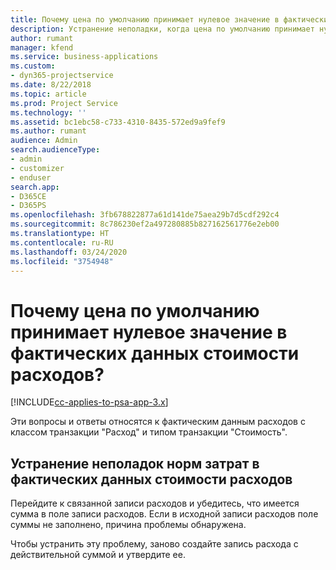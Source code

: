 ```yaml
---
title: Почему цена по умолчанию принимает нулевое значение в фактических данных стоимости расходов?
description: Устранение неполадки, когда цена по умолчанию принимает нулевое значение в фактических данных стоимости расходов.
author: rumant
manager: kfend
ms.service: business-applications
ms.custom:
- dyn365-projectservice
ms.date: 8/22/2018
ms.topic: article
ms.prod: Project Service
ms.technology: ''
ms.assetid: bc1ebc58-c733-4310-8435-572ed9a9fef9
ms.author: rumant
audience: Admin
search.audienceType:
- admin
- customizer
- enduser
search.app:
- D365CE
- D365PS
ms.openlocfilehash: 3fb678822877a61d141de75aea29b7d5cdf292c4
ms.sourcegitcommit: 8c786230ef2a497280885b827162561776e2eb00
ms.translationtype: HT
ms.contentlocale: ru-RU
ms.lasthandoff: 03/24/2020
ms.locfileid: "3754948"
---
```

# <a name="why-is-the-price-defaulting-to-zero-on-expense-cost-actuals"></a>Почему цена по умолчанию принимает нулевое значение в фактических данных стоимости расходов?

[!INCLUDE[cc-applies-to-psa-app-3.x](../includes/cc-applies-to-psa-app-3x.md)]

Эти вопросы и ответы относятся к фактическим данным расходов с классом транзакции "Расход" и типом транзакции "Стоимость".

## <a name="troubleshooting-cost-rates-on-expense-cost-actuals"></a>Устранение неполадок норм затрат в фактических данных стоимости расходов

Перейдите к связанной записи расходов и убедитесь, что имеется сумма в поле записи расходов. Если в исходной записи расходов поле суммы не заполнено, причина проблемы обнаружена.
 
Чтобы устранить эту проблему, заново создайте запись расхода с действительной суммой и утвердите ее.
